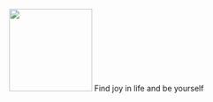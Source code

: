 <img src="https://i.loli.net/2021/04/05/j4exDOJ8pqZa1QP.gif" width="150"> Find joy in life and be yourself
